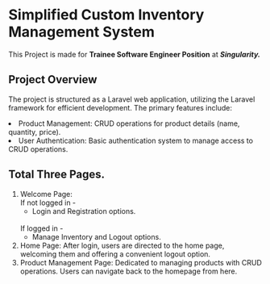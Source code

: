 # Simplified Custom Inventory Management System

This Project is made for <b>Trainee Software Engineer Position</b> at <b><i>Singularity.</b></i>

## Project Overview

The project is structured as a Laravel web application, utilizing the Laravel framework for efficient development. The primary features include:

<li> Product Management: CRUD operations for product details (name, quantity, price).
<li> User Authentication: Basic authentication system to manage access to CRUD operations.

## Total Three Pages.
<ol>
<li> Welcome Page: 
<br>If not logged in -
    <ul><li>Login and Registration options.</ul>
<br>If logged in -
    <ul><li>Manage Inventory and Logout options.</ul>

<li> Home Page: After login, users are directed to the home page, welcoming them and offering a convenient logout option.

<li> Product Management Page: Dedicated to managing products with CRUD operations. Users can navigate back to the homepage from here.
</ol>
